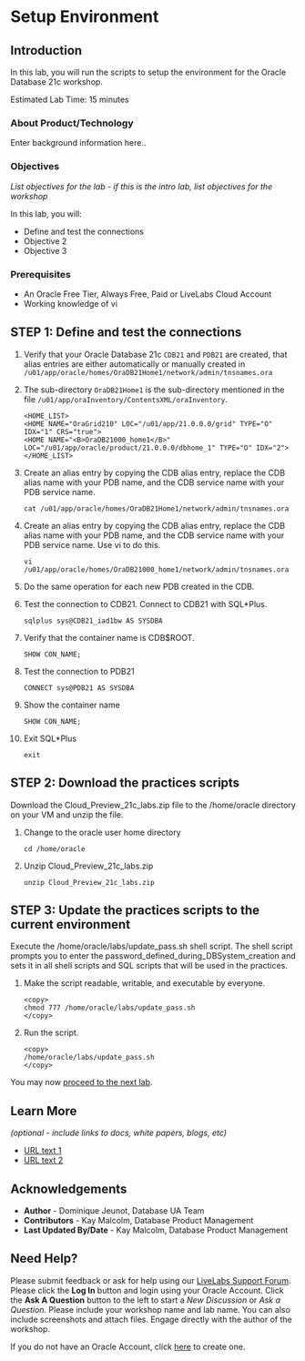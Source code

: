 # Setup Environment

## Introduction
In this lab, you will run the scripts to setup the environment for the Oracle Database 21c workshop. 

Estimated Lab Time: 15 minutes

### About Product/Technology
Enter background information here..

### Objectives

*List objectives for the lab - if this is the intro lab, list objectives for the workshop*

In this lab, you will:
* Define and test the connections
* Objective 2
* Objective 3

### Prerequisites

* An Oracle Free Tier, Always Free, Paid or LiveLabs Cloud Account
* Working knowledge of vi

## **STEP 1**: Define and test the connections

1. Verify that your Oracle Database 21c `CDB21` and `PDB21` are created, that alias entries are either automatically or manually created in `/u01/app/oracle/homes/OraDB21Home1/network/admin/tnsnames.ora`

2. The sub-directory `OraDB21Home1` is the sub-directory mentioned in the file `/u01/app/oraInventory/ContentsXML/oraInventory`.
      ````
      <HOME_LIST>
      <HOME NAME="OraGrid210" LOC="/u01/app/21.0.0.0/grid" TYPE="O" IDX="1" CRS="true">
      <HOME NAME="<B>OraDB21000_home1</B>" LOC="/u01/app/oracle/product/21.0.0.0/dbhome_1" TYPE="O" IDX="2">
      </HOME_LIST>
      ````
3. Create an alias entry by copying the CDB alias entry, replace the CDB alias name with your PDB name, and the CDB service name with your PDB service name.
      ````
      cat /u01/app/oracle/homes/OraDB21Home1/network/admin/tnsnames.ora
      ````
4. Create an alias entry by copying the CDB alias entry, replace the CDB alias name with your PDB name, and the CDB service name with your PDB service name.  Use vi to do this.

      ````
      vi /u01/app/oracle/homes/OraDB21000_home1/network/admin/tnsnames.ora
      ````
5. Do the same operation for each new PDB created in the CDB.

6. Test the connection to CDB21.  Connect to CDB21 with SQL*Plus.
   
   ````
   sqlplus sys@CDB21_iad1bw AS SYSDBA
   ````

7. Verify that the container name is CDB$ROOT.
   ````
   SHOW CON_NAME;
   ````

8. Test the connection to PDB21
   
   ````
   CONNECT sys@PDB21 AS SYSDBA
   ````

9.  Show the container name
    
    ````
    SHOW CON_NAME;
    ````
10. Exit SQL*Plus
    ````
    exit
    ````

## **STEP 2**: Download the practices scripts
Download the Cloud_Preview_21c_labs.zip file to the /home/oracle directory on your VM and unzip the file.

1.  Change to the oracle user home directory
      ````
      cd /home/oracle
      ````
2.  Unzip Cloud_Preview_21c_labs.zip

      ````
      unzip Cloud_Preview_21c_labs.zip
      ````

## **STEP 3**: Update the practices scripts to the current environment

Execute the /home/oracle/labs/update_pass.sh shell script. The shell script prompts you to enter the password_defined_during_DBSystem_creation and sets it in all shell scripts and SQL scripts that will be used in the practices.
1. Make the script readable, writable, and executable by everyone.

      ````
      <copy>
      chmod 777 /home/oracle/labs/update_pass.sh
      </copy>
      ````

2. Run the script.

      ````
      <copy>
      /home/oracle/labs/update_pass.sh
      </copy>
      ````

You may now [proceed to the next lab](#next).

## Learn More

*(optional - include links to docs, white papers, blogs, etc)*

* [URL text 1](http://docs.oracle.com)
* [URL text 2](http://docs.oracle.com)

## Acknowledgements
* **Author** - Dominique Jeunot, Database UA Team
* **Contributors** -  Kay Malcolm, Database Product Management
* **Last Updated By/Date** -  Kay Malcolm, Database Product Management

## Need Help?
Please submit feedback or ask for help using our [LiveLabs Support Forum](https://community.oracle.com/tech/developers/categories/livelabsdiscussions). Please click the **Log In** button and login using your Oracle Account. Click the **Ask A Question** button to the left to start a *New Discussion* or *Ask a Question*.  Please include your workshop name and lab name.  You can also include screenshots and attach files.  Engage directly with the author of the workshop.

If you do not have an Oracle Account, click [here](https://profile.oracle.com/myprofile/account/create-account.jspx) to create one.
